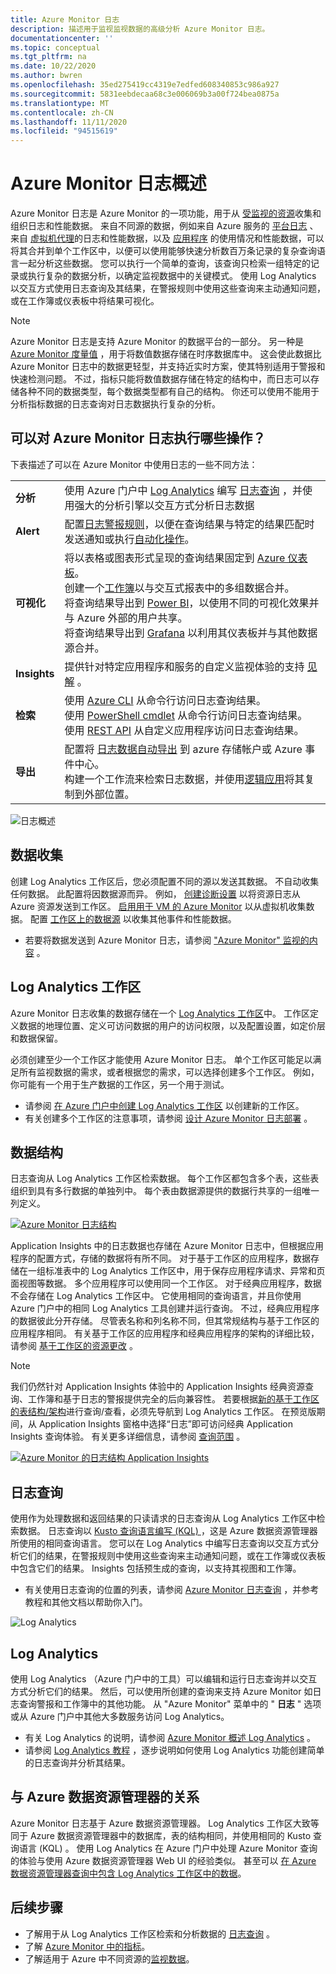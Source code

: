 ```yaml
---
title: Azure Monitor 日志
description: 描述用于监视监视数据的高级分析 Azure Monitor 日志。
documentationcenter: ''
ms.topic: conceptual
ms.tgt_pltfrm: na
ms.date: 10/22/2020
ms.author: bwren
ms.openlocfilehash: 35ed275419cc4319e7edfed608340853c986a927
ms.sourcegitcommit: 5831eebdecaa68c3e006069b3a00f724bea0875a
ms.translationtype: MT
ms.contentlocale: zh-CN
ms.lasthandoff: 11/11/2020
ms.locfileid: "94515619"
---
```

# <a name="azure-monitor-logs-overview"></a>Azure Monitor 日志概述
Azure Monitor 日志是 Azure Monitor 的一项功能，用于从 [受监视的资源](../monitor-reference.md)收集和组织日志和性能数据。 来自不同源的数据，例如来自 Azure 服务的 [平台日志](platform-logs-overview.md) 、来自 [虚拟机代理](agents-overview.md)的日志和性能数据，以及 [应用程序](../app/app-insights-overview.md) 的使用情况和性能数据，可以将其合并到单个工作区中，以便可以使用能够快速分析数百万条记录的复杂查询语言一起分析这些数据。 您可以执行一个简单的查询，该查询只检索一组特定的记录或执行复杂的数据分析，以确定监视数据中的关键模式。 使用 Log Analytics 以交互方式使用日志查询及其结果，在警报规则中使用这些查询来主动通知问题，或在工作簿或仪表板中将结果可视化。

> [!NOTE]
> Azure Monitor 日志是支持 Azure Monitor 的数据平台的一部分。 另一种是 [Azure Monitor 度量值](data-platform-metrics.md) ，用于将数值数据存储在时序数据库中。 这会使此数据比 Azure Monitor 日志中的数据更轻型，并支持近实时方案，使其特别适用于警报和快速检测问题。 不过，指标只能将数值数据存储在特定的结构中，而日志可以存储各种不同的数据类型，每个数据类型都有自己的结构。 你还可以使用不能用于分析指标数据的日志查询对日志数据执行复杂的分析。


## <a name="what-can-you-do-with-azure-monitor-logs"></a>可以对 Azure Monitor 日志执行哪些操作？
下表描述了可以在 Azure Monitor 中使用日志的一些不同方法：

|  |  |
|:---|:---|
| **分析** | 使用 Azure 门户中 [Log Analytics](../log-query/get-started-portal.md) 编写 [日志查询](../log-query/log-query-overview.md) ，并使用强大的分析引擎以交互方式分析日志数据 |
| **Alert** | 配置[日志警报规则](alerts-log.md)，以便在查询结果与特定的结果匹配时发送通知或执行[自动化操作](action-groups.md)。 |
| **可视化** | 将以表格或图表形式呈现的查询结果固定到 [Azure 仪表板](../../azure-portal/azure-portal-dashboards.md)。<br>创建一个[工作簿](../app/usage-workbooks.md)以与交互式报表中的多组数据合并。 <br>将查询结果导出到 [Power BI](powerbi.md)，以使用不同的可视化效果并与 Azure 外部的用户共享。<br>将查询结果导出到 [Grafana](grafana-plugin.md) 以利用其仪表板并与其他数据源合并。|
| **Insights** | 提供针对特定应用程序和服务的自定义监视体验的支持 [见解](../monitor-reference.md#insights-and-core-solutions) 。  |
| **检索** | 使用 [Azure CLI](/cli/azure/ext/log-analytics/monitor/log-analytics) 从命令行访问日志查询结果。<br>使用 [PowerShell cmdlet](https://docs.microsoft.com/powershell/module/az.operationalinsights) 从命令行访问日志查询结果。<br>使用 [REST API](https://dev.loganalytics.io/) 从自定义应用程序访问日志查询结果。 |
| **导出** | 配置将 [日志数据自动导出](logs-data-export.md) 到 azure 存储帐户或 Azure 事件中心。<br>构建一个工作流来检索日志数据，并使用[逻辑应用](logicapp-flow-connector.md)将其复制到外部位置。 |

![日志概述](media/data-platform-logs/logs-overview.png)


## <a name="data-collection"></a>数据收集
创建 Log Analytics 工作区后，您必须配置不同的源以发送其数据。 不自动收集任何数据。 此配置将因数据源而异。 例如， [创建诊断设置](diagnostic-settings.md) 以将资源日志从 Azure 资源发送到工作区。 [启用用于 VM 的 Azure Monitor](../insights/vminsights-enable-overview.md) 以从虚拟机收集数据。 配置 [工作区上的数据源](data-sources.md) 以收集其他事件和性能数据。

- 若要将数据发送到 Azure Monitor 日志，请参阅 ["Azure Monitor" 监视的内容](../monitor-reference.md) 。


## <a name="log-analytics-workspaces"></a>Log Analytics 工作区
Azure Monitor 日志收集的数据存储在一个 [Log Analytics 工作区](./design-logs-deployment.md)中。 工作区定义数据的地理位置、定义可访问数据的用户的访问权限，以及配置设置，如定价层和数据保留。  

必须创建至少一个工作区才能使用 Azure Monitor 日志。 单个工作区可能足以满足所有监视数据的需求，或者根据您的需求，可以选择创建多个工作区。 例如，你可能有一个用于生产数据的工作区，另一个用于测试。 

- 请参阅 [在 Azure 门户中创建 Log Analytics 工作区](../learn/quick-create-workspace.md) 以创建新的工作区。
- 有关创建多个工作区的注意事项，请参阅 [设计 Azure Monitor 日志部署](design-logs-deployment.md) 。

## <a name="data-structure"></a>数据结构
日志查询从 Log Analytics 工作区检索数据。 每个工作区都包含多个表，这些表组织到具有多行数据的单独列中。 每个表由数据源提供的数据行共享的一组唯一列定义。 

[![Azure Monitor 日志结构](media/data-platform-logs/logs-structure.png)](media/data-platform-logs/logs-structure.png#lightbox)


Application Insights 中的日志数据也存储在 Azure Monitor 日志中，但根据应用程序的配置方式，存储的数据将有所不同。 对于基于工作区的应用程序，数据存储在一组标准表中的 Log Analytics 工作区中，用于保存应用程序请求、异常和页面视图等数据。 多个应用程序可以使用同一个工作区。 对于经典应用程序，数据不会存储在 Log Analytics 工作区中。 它使用相同的查询语言，并且你使用 Azure 门户中的相同 Log Analytics 工具创建并运行查询。 不过，经典应用程序的数据彼此分开存储。 尽管表名称和列名称不同，但其常规结构与基于工作区的应用程序相同。 有关基于工作区的应用程序和经典应用程序的架构的详细比较，请参阅 [基于工作区的资源更改](../app/apm-tables.md) 。


> [!NOTE]
> 我们仍然针对 Application Insights 体验中的 Application Insights 经典资源查询、工作簿和基于日志的警报提供完全的后向兼容性。 若要根据[新的基于工作区的表结构/架构](../app/apm-tables.md)进行查询/查看，必须先导航到 Log Analytics 工作区。 在预览版期间，从 Application Insights 窗格中选择“日志”即可访问经典 Application Insights 查询体验。 有关更多详细信息，请参阅 [查询范围](../log-query/scope.md) 。


[![Azure Monitor 的日志结构 Application Insights](media/data-platform-logs/logs-structure-ai.png)](media/data-platform-logs/logs-structure-ai.png#lightbox)


## <a name="log-queries"></a>日志查询
使用作为处理数据和返回结果的只读请求的日志查询从 Log Analytics 工作区中检索数据。 日志查询以 [Kusto 查询语言编写 (KQL) ](/azure/data-explorer/kusto/query/)，这是 Azure 数据资源管理器所使用的相同查询语言。 您可以在 Log Analytics 中编写日志查询以交互方式分析它们的结果，在警报规则中使用这些查询来主动通知问题，或在工作簿或仪表板中包含它们的结果。 Insights 包括预生成的查询，以支持其视图和工作簿。

- 有关使用日志查询的位置的列表，请参阅 [Azure Monitor 日志查询](log-query/../../log-query/log-query-overview.md) ，并参考教程和其他文档以帮助你入门。

![Log Analytics](media/data-platform-logs/log-analytics.png)

## <a name="log-analytics"></a>Log Analytics
使用 Log Analytics （Azure 门户中的工具）可以编辑和运行日志查询并以交互方式分析它们的结果。 然后，可以使用所创建的查询来支持 Azure Monitor 如日志查询警报和工作簿中的其他功能。 从 "Azure Monitor" 菜单中的 " **日志** " 选项或从 Azure 门户中其他大多数服务访问 Log Analytics。

- 有关 Log Analytics 的说明，请参阅 [Azure Monitor 概述 Log Analytics](/log-query/log-analytics-overview.md) 。 
- 请参阅 [Log Analytics 教程](/log-query/log-analytics-tutorial.md) ，逐步说明如何使用 Log Analytics 功能创建简单的日志查询并分析其结果。



## <a name="relationship-to-azure-data-explorer"></a>与 Azure 数据资源管理器的关系
Azure Monitor 日志基于 Azure 数据资源管理器。 Log Analytics 工作区大致等同于 Azure 数据资源管理器中的数据库，表的结构相同，并使用相同的 Kusto 查询语言 (KQL) 。 使用 Log Analytics 在 Azure 门户中处理 Azure Monitor 查询的体验与使用 Azure 数据资源管理器 Web UI 的经验类似。 甚至可以 [在 Azure 数据资源管理器查询中包含 Log Analytics 工作区中的数据](/azure/data-explorer/query-monitor-data)。 


## <a name="next-steps"></a>后续步骤

- 了解用于从 Log Analytics 工作区检索和分析数据的 [日志查询](../log-query/log-query-overview.md) 。
- 了解 [Azure Monitor 中的指标](data-platform-metrics.md)。
- 了解适用于 Azure 中不同资源的[监视数据](data-sources.md)。

